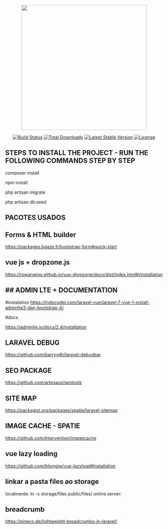 <p align="center"><a href="https://laravel.com" target="_blank"><img src="https://raw.githubusercontent.com/laravel/art/master/logo-lockup/5%20SVG/2%20CMYK/1%20Full%20Color/laravel-logolockup-cmyk-red.svg" width="400"></a></p>

<p align="center">
<a href="https://travis-ci.org/laravel/framework"><img src="https://travis-ci.org/laravel/framework.svg" alt="Build Status"></a>
<a href="https://packagist.org/packages/laravel/framework"><img src="https://poser.pugx.org/laravel/framework/d/total.svg" alt="Total Downloads"></a>
<a href="https://packagist.org/packages/laravel/framework"><img src="https://poser.pugx.org/laravel/framework/v/stable.svg" alt="Latest Stable Version"></a>
<a href="https://packagist.org/packages/laravel/framework"><img src="https://poser.pugx.org/laravel/framework/license.svg" alt="License"></a>
</p>

## STEPS TO INSTALL THE PROJECT - RUN THE FOLLOWING COMMANDS STEP BY STEP

<p> composer install </p>
<p> npm install </p>
<p> php artisan migrate </p>
<p> php artisan db:seed </p>

## PACOTES USADOS


## Forms & HTML builder

https://packages.bgaze.fr/bootstrap-form#quick-start

## vue js + dropzone.js

https://rowanwins.github.io/vue-dropzone/docs/dist/index.html#/installation

## ## ADMIN LTE + DOCUMENTATION

#instalation
https://indocoder.com/laravel-vue/laravel-7-vue-1-install-adminlte3-dan-bootstrap-4/

#docs

https://adminlte.io/docs/2.4/installation

## LARAVEL DEBUG

https://github.com/barryvdh/laravel-debugbar

## SEO PACKAGE
https://github.com/artesaos/seotools

## SITE MAP
https://packagist.org/packages/spatie/laravel-sitemap

## IMAGE CACHE - SPATIE
https://github.com/Intervention/imagecache

## vue lazy loading

https://github.com/hilongjw/vue-lazyload#installation

## linkar a pasta files ao storage
localmente: ln -s storage/files public/files/
online server: 

## breadcrumb
https://pineco.de/lightweight-breadcrumbs-in-laravel/






